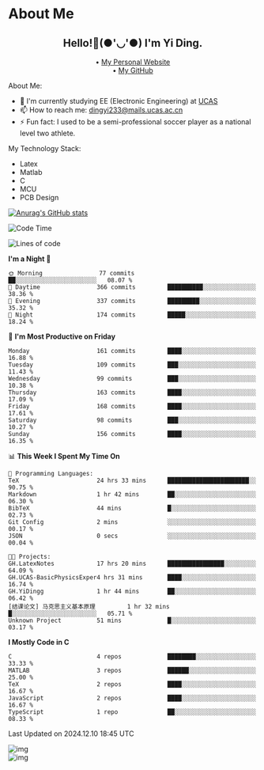 # About Me

<h2 style="text-align:center;"> Hello!👋(●'◡'●) I'm Yi Ding.</h2>

<div style="text-align:center;">
  • <a href="https://yidingg.github.io/YiDingg">My Personal Website</a><br>
  • <a href="https://github.com/YiDingg">My GitHub</a>
</div>

About Me:
- 🔭 I'm currently studying EE (Electronic Engineering) at [UCAS](https://www.ucas.ac.cn/)
- 📫 How to reach me: dingyi233@mails.ucas.ac.cn
- ⚡ Fun fact: I used to be a semi-professional soccer player as a national level two athlete.

My Technology Stack:
- Latex
- Matlab
- C
- MCU
- PCB Design

[![Anurag's GitHub stats](https://github-readme-stats.vercel.app/api?username=YiDingg)](https://github.com/anuraghazra/github-readme-stats)

<!--START_SECTION:waka-->
![Code Time](http://img.shields.io/badge/Code%20Time-810%20hrs%2058%20mins-blue)

![Lines of code](https://img.shields.io/badge/From%20Hello%20World%20I%27ve%20Written-625.0%20thousand%20lines%20of%20code-blue)

**I'm a Night 🦉** 

```text
🌞 Morning                77 commits          ██░░░░░░░░░░░░░░░░░░░░░░░   08.07 % 
🌆 Daytime                366 commits         ██████████░░░░░░░░░░░░░░░   38.36 % 
🌃 Evening                337 commits         █████████░░░░░░░░░░░░░░░░   35.32 % 
🌙 Night                  174 commits         █████░░░░░░░░░░░░░░░░░░░░   18.24 % 
```
📅 **I'm Most Productive on Friday** 

```text
Monday                   161 commits         ████░░░░░░░░░░░░░░░░░░░░░   16.88 % 
Tuesday                  109 commits         ███░░░░░░░░░░░░░░░░░░░░░░   11.43 % 
Wednesday                99 commits          ███░░░░░░░░░░░░░░░░░░░░░░   10.38 % 
Thursday                 163 commits         ████░░░░░░░░░░░░░░░░░░░░░   17.09 % 
Friday                   168 commits         ████░░░░░░░░░░░░░░░░░░░░░   17.61 % 
Saturday                 98 commits          ███░░░░░░░░░░░░░░░░░░░░░░   10.27 % 
Sunday                   156 commits         ████░░░░░░░░░░░░░░░░░░░░░   16.35 % 
```


📊 **This Week I Spent My Time On** 

```text
💬 Programming Languages: 
TeX                      24 hrs 33 mins      ███████████████████████░░   90.75 % 
Markdown                 1 hr 42 mins        ██░░░░░░░░░░░░░░░░░░░░░░░   06.30 % 
BibTeX                   44 mins             █░░░░░░░░░░░░░░░░░░░░░░░░   02.73 % 
Git Config               2 mins              ░░░░░░░░░░░░░░░░░░░░░░░░░   00.17 % 
JSON                     0 secs              ░░░░░░░░░░░░░░░░░░░░░░░░░   00.04 % 

🐱‍💻 Projects: 
GH.LatexNotes            17 hrs 20 mins      ████████████████░░░░░░░░░   64.09 % 
GH.UCAS-BasicPhysicsExper4 hrs 31 mins       ████░░░░░░░░░░░░░░░░░░░░░   16.74 % 
GH.YiDingg               1 hr 44 mins        ██░░░░░░░░░░░░░░░░░░░░░░░   06.42 % 
[结课论文] 马克思主义基本原理         1 hr 32 mins        █░░░░░░░░░░░░░░░░░░░░░░░░   05.71 % 
Unknown Project          51 mins             █░░░░░░░░░░░░░░░░░░░░░░░░   03.17 % 
```

**I Mostly Code in C** 

```text
C                        4 repos             ████████░░░░░░░░░░░░░░░░░   33.33 % 
MATLAB                   3 repos             ██████░░░░░░░░░░░░░░░░░░░   25.00 % 
TeX                      2 repos             ████░░░░░░░░░░░░░░░░░░░░░   16.67 % 
JavaScript               2 repos             ████░░░░░░░░░░░░░░░░░░░░░   16.67 % 
TypeScript               1 repo              ██░░░░░░░░░░░░░░░░░░░░░░░   08.33 % 
```




 Last Updated on 2024.12.10 18:45 UTC
<!--END_SECTION:waka-->

<!-- Coding activity over the last year -->
<div class='center'><img src='https://wakatime.com/share/@YiDingg/260601e0-8e46-41ab-9832-d4d0ae5fd0bd.svg' alt='img'/></div>

<!-- Languages over the last year -->
<div class='center'><img src='https://wakatime.com/share/@YiDingg/99546fa3-4cc3-4808-ab6e-13f38e27aba1.svg' alt='img'/></div>
